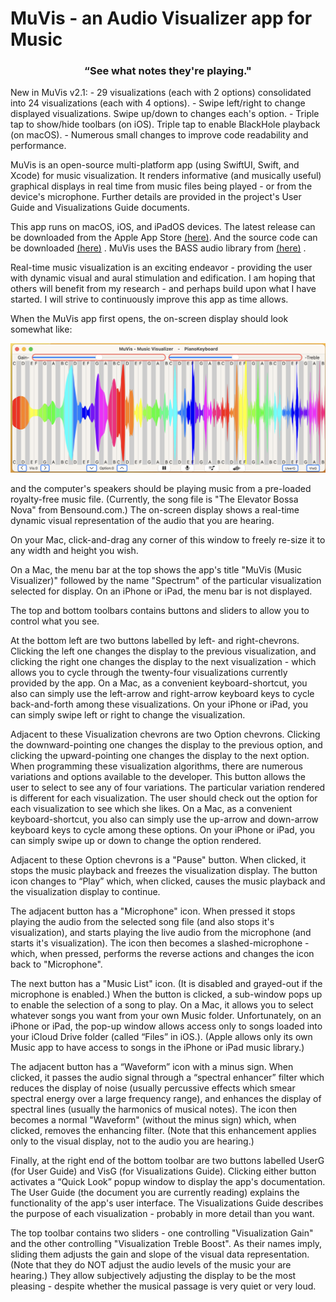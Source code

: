 # MuVis - an Audio Visualizer app for Music
### <p style="text-align: center;">“See what notes they're playing."  
</p>
New in MuVis v2.1:  
	- 29 visualizations (each with 2 options) consolidated into 24 visualizations (each with 4 options).  
	- Swipe left/right to change displayed visualizations.  Swipe up/down to changes each's option.  
	- Triple tap to show/hide toolbars (on iOS).  Triple tap to enable BlackHole playback (on macOS).  
	- Numerous small changes to improve code readability and performance.  

MuVis is an open-source multi-platform app (using SwiftUI, Swift, and Xcode) for music visualization. It renders informative (and musically useful) graphical displays in real time from music files being played - or from the device's microphone. Further details are provided in the project's User Guide and Visualizations Guide documents.  

This app runs on macOS, iOS, and iPadOS devices. The latest release can be downloaded from the Apple App Store [(here)](https://apps.apple.com/us/app/muvis-music-visualizer/id1582324352).  And the source code can be downloaded [(here)](https://github.com/Keith-43) .
MuVis uses the BASS audio library from [(here)](https://www.un4seen.com) .  

Real-time music visualization is an exciting endeavor - providing the user with dynamic visual and aural stimulation and edification. I am hoping that others will benefit from my research - and perhaps build upon what I have started. I will strive to continuously improve this app as time allows.  

When the MuVis app first opens, the on-screen display should look somewhat like:  

![OpeningScreen](MuVis/Documentation/Doc_Images/UserGuideA.png)  

and the computer's speakers should be playing music from a pre-loaded royalty-free music file. (Currently, the song file is "The Elevator Bossa Nova" from Bensound.com.)  The on-screen display shows a real-time dynamic visual representation of the audio that you are hearing.  

On your Mac, click-and-drag any corner of this window to freely re-size it to any width and height you wish.  

On a Mac, the menu bar at the top shows the app's title "MuVis (Music Visualizer)" followed by the name "Spectrum" of the particular visualization selected for display.  On an iPhone or iPad, the menu bar is not displayed.  

The top and bottom toolbars contains buttons and sliders to allow you to control what you see.  

At the bottom left are two buttons labelled by left- and right-chevrons.  Clicking the left one changes the display to the previous visualization, and clicking the right one changes the display to the next visualization - which allows you to cycle through the twenty-four visualizations currently provided by the app.  On a Mac, as a convenient keyboard-shortcut, you also can simply use the left-arrow and right-arrow keyboard keys to cycle back-and-forth among these visualizations.  On your iPhone or iPad, you can simply swipe left or right to change the visualization.  

Adjacent to these Visualization chevrons  are two Option chevrons.  Clicking the downward-pointing one changes the display to the previous option, and clicking the upward-pointing one changes the display to the next option.  When programming these visualization algorithms, there are numerous variations and options available to the developer.  This button allows the user to select to see any of four variations.  The particular variation  rendered is different for each visualization.  The user should check out the option for each visualization to see which she likes.  On a Mac, as a convenient keyboard-shortcut, you also can simply use the up-arrow and down-arrow keyboard keys to cycle among these options.  On your iPhone or iPad, you can simply swipe up or down to change the option rendered.  

Adjacent to these Option chevrons is a "Pause" button.  When clicked, it stops the music playback and freezes the visualization display. The button icon changes to “Play” which, when clicked, causes the music playback and the visualization display to continue.  

The adjacent button has a "Microphone" icon.  When pressed it stops playing the audio from the selected song file (and also stops it's visualization), and starts playing the live audio from the microphone (and starts it's visualization).  The icon then becomes a slashed-microphone - which, when pressed, performs the reverse actions and changes the icon back to "Microphone".  

The next button has a "Music List" icon.  (It is disabled and grayed-out if the microphone is enabled.)  When the button is clicked, a sub-window pops up to enable the selection of a song to play. On a Mac, it allows you to select whatever songs you want from your own Music folder.  Unfortunately, on an iPhone or iPad, the pop-up window allows access only to songs loaded into your iCloud Drive folder (called “Files” in iOS.).  (Apple allows only its own Music app to have access to songs in the iPhone or iPad music library.) 

The adjacent button has a “Waveform” icon with a minus sign.  When clicked, it passes the audio signal through a “spectral enhancer” filter which reduces the display of noise (usually percussive effects which smear spectral energy over a large frequency range), and enhances the display of spectral lines (usually the harmonics of musical notes).  The icon then becomes a normal "Waveform" (without the minus sign) which, when clicked, removes the enhancing filter.  (Note that this enhancement applies only to the visual display, not to the audio you are hearing.)  

Finally, at the right end of the bottom toolbar are two buttons labelled UserG (for User Guide) and VisG (for Visualizations Guide).  Clicking either button activates a “Quick Look” popup window to display the app's documentation.  The User Guide (the document you are currently reading) explains the functionality of the app's user interface.  The Visualizations Guide describes the purpose of each visualization - probably in more detail than you want.

The top toolbar contains two sliders - one controlling "Visualization Gain" and the other controlling "Visualization Treble Boost".  As their names imply, sliding them adjusts the gain and slope of the visual data representation.  (Note that they do NOT adjust the audio levels of the music your are hearing.)  They allow subjectively adjusting the display to be the most pleasing - despite whether the musical passage is very quiet or very loud.



